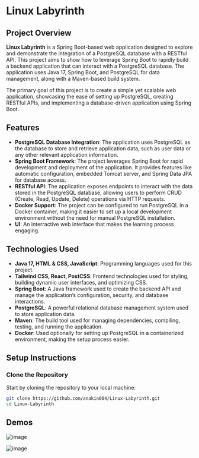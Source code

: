 # Linux Labyrinth

## Project Overview
**Linux Labyrinth** is a Spring Boot-based web application designed to explore and demonstrate the integration of a PostgreSQL database with a RESTful API. This project aims to show how to leverage Spring Boot to rapidly build a backend application that can interact with a PostgreSQL database. The application uses Java 17, Spring Boot, and PostgreSQL for data management, along with a Maven-based build system.

The primary goal of this project is to create a simple yet scalable web application, showcasing the ease of setting up PostgreSQL, creating RESTful APIs, and implementing a database-driven application using Spring Boot.

## Features
- **PostgreSQL Database Integration**: The application uses PostgreSQL as the database to store and retrieve application data, such as user data or any other relevant application information.
- **Spring Boot Framework**: The project leverages Spring Boot for rapid development and deployment of the application. It provides features like automatic configuration, embedded Tomcat server, and Spring Data JPA for database access.
- **RESTful API**: The application exposes endpoints to interact with the data stored in the PostgreSQL database, allowing users to perform CRUD (Create, Read, Update, Delete) operations via HTTP requests.
- **Docker Support**: The project can be configured to run PostgreSQL in a Docker container, making it easier to set up a local development environment without the need for manual PostgreSQL installation.
- **UI**: An interractive web interface that makes the learning process engaging.

## Technologies Used
- **Java 17, HTML & CSS, JavaScript**: Programming languages used for this project.
- **Tailwind CSS, React, PostCSS**: Frontend technologies used for styling, building dynamic user interfaces, and optimizing CSS.
- **Spring Boot**: A Java framework used to create the backend API and manage the application’s configuration, security, and database interactions.
- **PostgreSQL**: A powerful relational database management system used to store application data.
- **Maven**: The build tool used for managing dependencies, compiling, testing, and running the application.
- **Docker**: Used optionally for setting up PostgreSQL in a containerized environment, making the setup process easier.


## Setup Instructions

### Clone the Repository
Start by cloning the repository to your local machine:
```bash
git clone https://github.com/anakin004/Linux-Labyrinth.git
cd Linux-Labyrinth
```


## Demos 

![image](https://github.com/user-attachments/assets/6b10b8c8-38ed-407e-8008-4801dc57a209)


![image](https://github.com/user-attachments/assets/faa98b62-3b85-4023-b3aa-f3fcaa66e30e)
